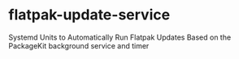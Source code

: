 # flatpak-update-service
Systemd Units to Automatically Run Flatpak Updates
Based on the PackageKit background service and timer
